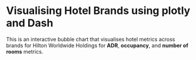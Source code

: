# Visualising Hotel Brands using plotly and Dash

This is an interactive bubble chart that visualises hotel metrics across brands for Hilton Worldwide Holdings for **ADR**, **occupancy**, and **number of rooms** metrics.

